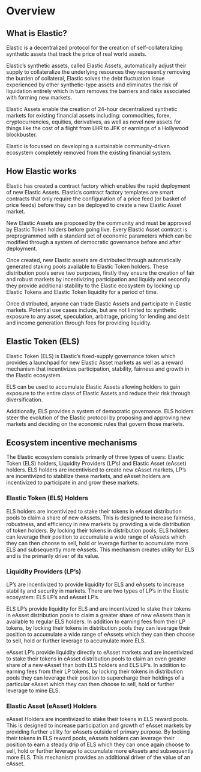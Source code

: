 # Overview


## What is Elastic?

Elastic is a decentralized protocol for the creation of self-collateralizing synthetic assets that track the price of real world assets.

Elastic’s synthetic assets, called Elastic Assets, automatically adjust their supply to collateralize the underlying resources they represent.y removing the burden of collateral, Elastic solves the debt fluctuation issue experienced by other synthetic-type assets and eliminates the risk of liquidation entirely which in turn removes the barriers and risks associated with forming new markets.

Elastic Assets enable the creation of 24-hour decentralized synthetic markets for existing financial assets including: commodities, forex, cryptocurrencies, equities, derivatives, as well as novel new assets for things like the cost of a flight from LHR to JFK or earnings of a Hollywood blockbuster.

Elastic is focussed on developing a sustainable community-driven ecosystem completely removed from the existing financial system.

## How Elastic works

Elastic has created a contract factory which enables the rapid deployment of new Elastic Assets. Elastic’s contract factory templates are smart contracts that only require the configuration of a price feed (or basket of price feeds) before they can be deployed to create a new Elastic Asset market.

New Elastic Assets are proposed by the community and must be approved by Elastic Token holders before going live. Every Elastic Asset contract is preprogrammed with a standard set of economic parameters which can be modified through a system of democratic governance before and after deployment.

Once created, new Elastic assets are distributed through automatically generated staking pools available to Elastic Token holders. These distribution pools serve two purposes, firstly they ensure the creation of fair and robust markets by incentivizing participation and liquidy and secondly they provide additional stability to the Elastic ecosystem by locking up Elastic Tokens and Elastic Token liquidity for a period of time.

Once distributed, anyone can trade Elastic Assets and participate in Elastic markets. Potential use cases include, but are not limited to: synthetic exposure to any asset, speculation, arbitrage, pricing for lending and debt and income generation through fees for providing liquidity.


## Elastic Token (ELS)

Elastic Token (ELS) is Elastic’s fixed-supply governance token which provides a launchpad for new Elastic Asset markets as well as a reward mechanism that incentivizes participation, stability, fairness and growth in the Elastic ecosystem.

ELS can be used to accumulate Elastic Assets allowing holders to gain exposure to the entire class of Elastic Assets and reduce their risk through diversification. 

Additionally, ELS provides a system of democratic governance. ELS holders steer the evolution of the Elastic protocol by proposing and approving new markets and deciding on the economic rules that govern those markets.


## Ecosystem incentive mechanisms

The Elastic ecosystem consists primarily of three types of users: Elastic Token (ELS) holders, Liquidity Providers (LP’s) and Elastic Asset (eAsset) holders. ELS holders are incentivised to create new eAsset markets, LP’s are incentivized to stabilize these markets, and eAsset holders are incentivized to participate in and grow these markets.

### Elastic Token (ELS) Holders

ELS holders are incentivized to stake their tokens in eAsset distribution pools to claim a share of new eAssets. This is designed to increase fairness, robustness, and efficiency in new markets by providing a wide distribution of token holders. By locking their tokens in distribution pools, ELS holders can leverage their position to accumulate a wide range of eAssets which they can then choose to sell, hold or leverage further to accumulate more ELS and subsequently more eAssets. This mechanism creates utility for ELS and is the primarily driver of its value.

### Liquidity Providers (LP’s)

LP’s are incentivized to provide liquidity for ELS and eAssets to increase stability and security in markets. There are two types of LP’s in the Elastic ecosystem: ELS LP’s and eAsset LP’s.

ELS LP’s provide liquidity for ELS and are incentivized to stake their tokens in eAsset distribution pools to claim a greater share of new eAssets than is available to regular ELS holders. In addition to earning fees from their LP tokens, by locking their tokens in distribution pools they can leverage their position to accumulate a wide range of eAssets which they can then choose to sell, hold or further leverage to accumulate more ELS.

eAsset LP’s provide liquidity directly to eAsset markets and are incentivized to stake their tokens in eAsset distribution pools to claim an even greater share of a new eAsset than both ELS holders and ELS LP’s. In addition to earning fees from their LP tokens, by locking their tokens in distribution pools they can leverage their position to supercharge their holdings of a particular eAsset which they can then choose to sell, hold or further leverage to mine ELS.

### Elastic Asset (eAsset) Holders

eAsset Holders are incentivized to stake their tokens in ELS reward pools. This is designed to increase participation and growth of eAsset markets by providing further utility for eAssets outside of primary purpose. By locking their tokens in ELS reward pools, eAssets holders can leverage their position to earn a steady drip of ELS which they can once again choose to sell, hold or further leverage to accumulate more eAssets and subsequently more ELS. This mechanism provides an additional driver of the value of an eAsset.



